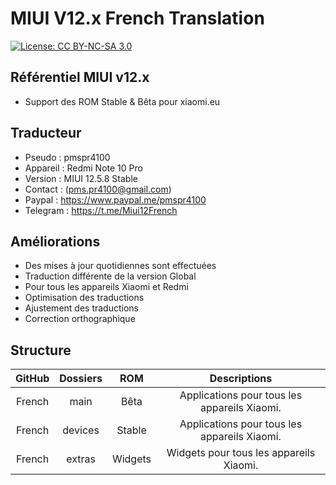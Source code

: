 # MIUI V12.x French Translation
[![License: CC BY-NC-SA 3.0](https://img.shields.io/badge/license-CC%20BY--NC--SA%203.0-lightgrey.svg)](http://creativecommons.org/licenses/by-nc-sa/3.0/)

## Référentiel MIUI v12.x
* Support des ROM Stable & Bêta pour xiaomi.eu

## Traducteur
* Pseudo : pmspr4100
* Appareil : Redmi Note 10 Pro
* Version : MIUI 12.5.8 Stable
* Contact : (pms.pr4100@gmail.com)
* Paypal : https://www.paypal.me/pmspr4100
* Telegram : https://t.me/Miui12French

## Améliorations
* Des mises à jour quotidiennes sont effectuées
* Traduction différente de la version Global
* Pour tous les appareils Xiaomi et Redmi
* Optimisation des traductions
* Ajustement des traductions
* Correction orthographique

## Structure
GitHub |  Dossiers | ROM | Descriptions
:------------: | :------------:| :------------:| :------------:
French | main | Bêta | Applications pour tous les appareils Xiaomi.
French | devices | Stable | Applications pour tous les appareils Xiaomi.
French | extras | Widgets | Widgets pour tous les appareils Xiaomi.

